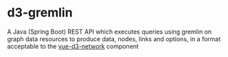 # d3-gremlin
A Java (Spring Boot) REST API which executes queries using gremlin on graph data resources to produce data, nodes, links and options, in a format acceptable to the [vue-d3-network](https://github.com/emiliorizzo/vue-d3-network) component
